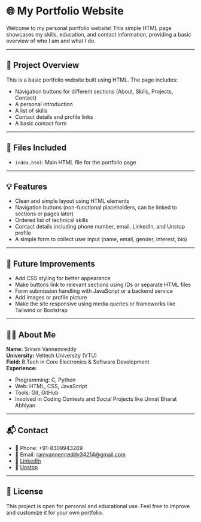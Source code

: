# 🌐 My Portfolio Website

Welcome to my personal portfolio website! This simple HTML page showcases my skills, education, and contact information, providing a basic overview of who I am and what I do.

---

## 📄 Project Overview

This is a basic portfolio website built using HTML. The page includes:

- Navigation buttons for different sections (About, Skills, Projects, Contact)
- A personal introduction
- A list of skills
- Contact details and profile links
- A basic contact form

---

## 📁 Files Included

- `index.html`: Main HTML file for the portfolio page

---

## 💡 Features

- Clean and simple layout using HTML elements
- Navigation buttons (non-functional placeholders, can be linked to sections or pages later)
- Ordered list of technical skills
- Contact details including phone number, email, LinkedIn, and Unstop profile
- A simple form to collect user input (name, email, gender, interest, bio)

---

## 🚀 Future Improvements

- Add CSS styling for better appearance
- Make buttons link to relevant sections using IDs or separate HTML files
- Form submission handling with JavaScript or a backend service
- Add images or profile picture
- Make the site responsive using media queries or frameworks like Tailwind or Bootstrap

---

## 🧑‍💻 About Me

**Name:** Sriram Vannemreddy  
**University:** Veltech University (VTU)  
**Field:** B.Tech in Core Electronics & Software Development  
**Experience:**  
- Programming: C, Python  
- Web: HTML, CSS, JavaScript  
- Tools: Git, GitHub  
- Involved in Coding Contests and Social Projects like Unnat Bharat Abhiyan

---

## 📬 Contact

- 📱 Phone: +91-8309943269  
- 📧 Email: ramvannemreddy34214@gmail.com  
- 🔗 [LinkedIn](https://www.linkedin.com/in/sriram-vannemreddy-5715a62a0/)  
- 🔗 [Unstop](https://unstop.com/u/sriravan70812)

---

## 📝 License

This project is open for personal and educational use. Feel free to improve and customize it for your own portfolio.

